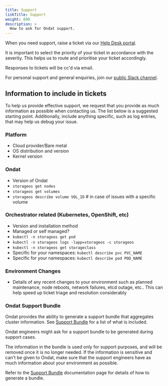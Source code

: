 ```yaml
---
title: Support
linkTitle: Support
weight: 800
description: >
  How to ask for Ondat support.
---
```


When you need support, raise a ticket via our [Help Desk
portal](https://support.ondat.io/). 

It is important to select the priority of your ticket in accordance with the severity. This helps us to route and prioritise your ticket accordingly.

Responses to tickets will be cc'd via email.

For personal support and general enquiries, join our [public Slack channel](https://slack.storageos.com).

## Information to include in tickets

To help us provide effective support, we request that you provide as much information as possible when contacting us. The list below is a suggested
starting point. Additionally, include anything specific, such as log entries, that may help us debug your issue.

### Platform

* Cloud provider/Bare metal
* OS distribution and version
* Kernel version

### Ondat

* Version of Ondat
* `storageos get nodes`
* `storageos get volumes`
* `storageos describe volume VOL_ID` # in case of issues with a specific volume

### Orchestrator related (Kubernetes, OpenShift, etc)

* Version and installation method
* Managed or self managed?
* `kubectl -n storageos get pod`
* `kubectl -n storageos logs -lapp=storageos -c storageos`
* `kubectl -n storageos get storageclass`
* Specific for your namespaces: `kubectl describe pvc PVC_NAME`
* Specific for your namespaces: `kubectl describe pod POD_NAME`

### Environment Changes

* Details of any recent changes to your environment such as planned
  maintenance, node reboots, network failures, etcd outage, etc.. This can
  help speed up ticket triage and resolution considerably

### Ondat Support Bundle

Ondat provides the ability to generate a support bundle that aggregates cluster information. See [Support Bundle](/docs/reference/bundles/support_bundle) for a list of what is included.

Ondat engineers might ask for a support bundle to be generated during support cases.

The information in the bundle is used only for support purposes, and will be removed once it is no longer needed. If the information is sensitive and can't be given to Ondat, make sure that the support engineers have as much information about your environment as possible.

Refer to the [Support Bundle](/docs/reference/bundles/support_bundle) documentation page for details of how to generate a bundle.
